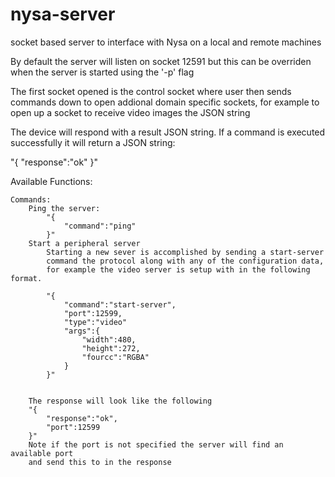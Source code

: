 # nysa-server
socket based server to interface with Nysa on a local and remote machines

By default the server will listen on socket 12591 but this can be overriden
when the server is started using the '-p' flag

The first socket opened is the control socket where
user then sends commands down to open addional domain
specific sockets, for example to open up a socket to
receive video images the JSON string


The device will respond with a result JSON string. If a command
is executed successfully it will return a JSON string:

"{
    "response":"ok"
}"



Available Functions:

    Commands:
        Ping the server:
            "{
                "command":"ping"
            }"
        Start a peripheral server
            Starting a new sever is accomplished by sending a start-server
            command the protocol along with any of the configuration data,
            for example the video server is setup with in the following format.

            "{
                "command":"start-server",
                "port":12599,
                "type":"video"
                "args":{
                    "width":480,
                    "height":272,
                    "fourcc":"RGBA"
                }
            }"


        The response will look like the following
        "{
            "response":"ok",
            "port":12599
        }"
        Note if the port is not specified the server will find an available port
        and send this to in the response
